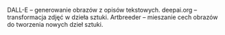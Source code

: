 DALL-E – generowanie obrazów z opisów tekstowych.
deepai.org – transformacja zdjęć w dzieła sztuki.
Artbreeder – mieszanie cech obrazów do tworzenia nowych dzieł sztuki.